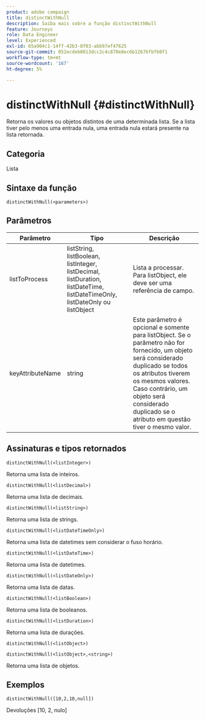 ```yaml
---
product: adobe campaign
title: distinctWithNull
description: Saiba mais sobre a função distinctWithNull
feature: Journeys
role: Data Engineer
level: Experienced
exl-id: 65a904c1-14ff-42b3-8f03-abb97ef47625
source-git-commit: 052ecdeb0813dcc2c4c870e8ec6b12676fbf60f1
workflow-type: tm+mt
source-wordcount: '167'
ht-degree: 5%

---
```


# distinctWithNull {#distinctWithNull}

Retorna os valores ou objetos distintos de uma determinada lista. Se a lista tiver pelo menos uma entrada nula, uma entrada nula estará presente na lista retornada.

## Categoria

Lista

## Sintaxe da função

`distinctWithNull(<parameters>)`

## Parâmetros

| Parâmetro | Tipo | Descrição |
|-----------|------------------|------------------|
| listToProcess | listString, listBoolean, listInteger, listDecimal, listDuration, listDateTime, listDateTimeOnly, listDateOnly ou listObject | Lista a processar. Para listObject, ele deve ser uma referência de campo. |
| keyAttributeName | string | Este parâmetro é opcional e somente para listObject. Se o parâmetro não for fornecido, um objeto será considerado duplicado se todos os atributos tiverem os mesmos valores. Caso contrário, um objeto será considerado duplicado se o atributo em questão tiver o mesmo valor. |

## Assinaturas e tipos retornados

`distinctWithNull(<listInteger>)`

Retorna uma lista de inteiros.

`distinctWithNull(<listDecimal>)`

Retorna uma lista de decimais.

`distinctWithNull(<listString>)`

Retorna uma lista de strings.

`distinctWithNull(<listDateTimeOnly>)`

Retorna uma lista de datetimes sem considerar o fuso horário.

`distinctWithNull(<listDateTime>)`

Retorna uma lista de datetimes.

`distinctWithNull(<listDateOnly>)`

Retorna uma lista de datas.

`distinctWithNull(<listBoolean>)`

Retorna uma lista de booleanos.

`distinctWithNull(<listDuration>)`

Retorna uma lista de durações.

`distinctWithNull(<listObject>)`

`distinctWithNull(<listObject>,<string>)`

Retorna uma lista de objetos.

## Exemplos

`distinctWithNull([10,2,10,null])`

Devoluções [10, 2, nulo]
